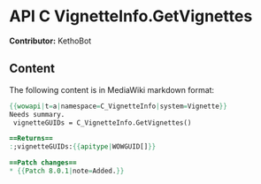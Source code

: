 # API C VignetteInfo.GetVignettes

**Contributor:** KethoBot

## Content

The following content is in MediaWiki markdown format:

```mediawiki
{{wowapi|t=a|namespace=C_VignetteInfo|system=Vignette}}
Needs summary.
 vignetteGUIDs = C_VignetteInfo.GetVignettes()

==Returns==
:;vignetteGUIDs:{{apitype|WOWGUID[]}}

==Patch changes==
* {{Patch 8.0.1|note=Added.}}
```